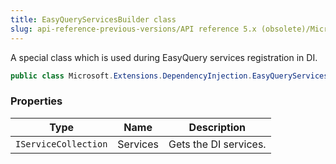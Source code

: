 ```yaml
---
title: EasyQueryServicesBuilder class
slug: api-reference-previous-versions/API reference 5.x (obsolete)/Microsoft.Extensions.DependencyInjection namespace/easyqueryservicesbuilder-class
---
```



A special class which is used during EasyQuery services registration in DI.
```csharp
public class Microsoft.Extensions.DependencyInjection.EasyQueryServicesBuilder

```

### Properties

| Type | Name | Description | 
| --- | --- | --- | 
| `IServiceCollection` | Services | Gets the DI services. |
